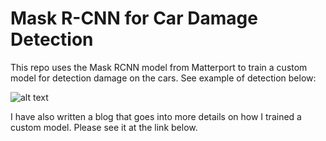 # Mask R-CNN for Car Damage Detection

This repo uses the Mask RCNN model from Matterport to train a custom model for detection damage on the cars. See example of detection below:

![alt text](https://github.com/priya-dwivedi/Deep-Learning/blob/master/mask_rcnn_damage_detection/results/combined.jpg)

I have also written a blog that goes into more details on how I trained a custom model. Please see it at the link below.